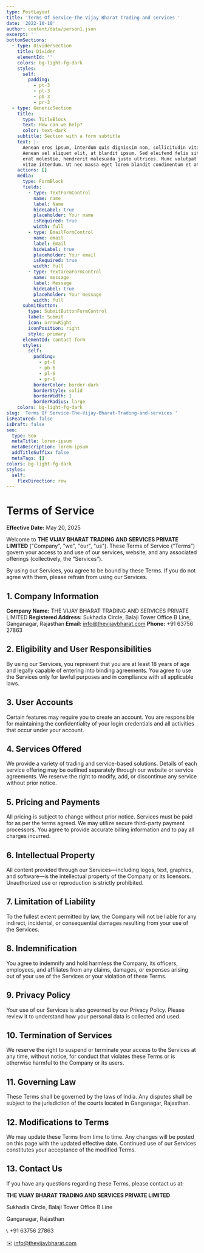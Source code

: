 ```yaml
---
type: PostLayout
title: 'Terms Of Service-The Vijay Bharat Trading and services '
date: '2022-10-10'
author: content/data/person1.json
excerpt: ''
bottomSections:
  - type: DividerSection
    title: Divider
    elementId: ''
    colors: bg-light-fg-dark
    styles:
      self:
        padding:
          - pt-3
          - pl-3
          - pb-3
          - pr-3
  - type: GenericSection
    title:
      type: TitleBlock
      text: How can we help?
      color: text-dark
    subtitle: Section with a form subtitle
    text: |-
      Aenean eros ipsum, interdum quis dignissim non, sollicitudin vitae nisl.
      Aenean vel aliquet elit, at blandit ipsum. Sed eleifend felis sit amet
      erat molestie, hendrerit malesuada justo ultrices. Nunc volutpat at erat
      vitae interdum. Ut nec massa eget lorem blandit condimentum et at risus.
    actions: []
    media:
      type: FormBlock
      fields:
        - type: TextFormControl
          name: name
          label: Name
          hideLabel: true
          placeholder: Your name
          isRequired: true
          width: full
        - type: EmailFormControl
          name: email
          label: Email
          hideLabel: true
          placeholder: Your email
          isRequired: true
          width: full
        - type: TextareaFormControl
          name: message
          label: Message
          hideLabel: true
          placeholder: Your message
          width: full
      submitButton:
        type: SubmitButtonFormControl
        label: Submit
        icon: arrowRight
        iconPosition: right
        style: primary
      elementId: contact-form
      styles:
        self:
          padding:
            - pt-6
            - pb-6
            - pl-6
            - pr-6
          borderColor: border-dark
          borderStyle: solid
          borderWidth: 1
          borderRadius: large
    colors: bg-light-fg-dark
slug: 'Terms Of Service-The-Vijay-Bharat-Trading-and-services '
isFeatured: false
isDraft: false
seo:
  type: Seo
  metaTitle: lorem-ipsum
  metaDescription: lorem-ipsum
  addTitleSuffix: false
  metaTags: []
colors: bg-light-fg-dark
styles:
  self:
    flexDirection: row
---
```

# **Terms of Service**

**Effective Date:** May 20, 2025

Welcome to **THE VIJAY BHARAT TRADING AND SERVICES PRIVATE LIMITED** ("Company", "we", "our", "us"). These Terms of Service (“Terms”) govern your access to and use of our services, website, and any associated offerings (collectively, the “Services”).

By using our Services, you agree to be bound by these Terms. If you do not agree with them, please refrain from using our Services.



## 1. **Company Information**

**Company Name:** THE VIJAY BHARAT TRADING AND SERVICES PRIVATE LIMITED
**Registered Address:** Sukhadia Circle, Balaji Tower Office B Line, Ganganagar, Rajasthan
**Email:** [info@thevijaybharat.com]()
**Phone:** +91 63756 27863



## 2. **Eligibility and User Responsibilities**

By using our Services, you represent that you are at least 18 years of age and legally capable of entering into binding agreements. You agree to use the Services only for lawful purposes and in compliance with all applicable laws.



## 3. **User Accounts**

Certain features may require you to create an account. You are responsible for maintaining the confidentiality of your login credentials and all activities that occur under your account.



## 4. **Services Offered**

We provide a variety of trading and service-based solutions. Details of each service offering may be outlined separately through our website or service agreements. We reserve the right to modify, add, or discontinue any service without prior notice.



## 5. **Pricing and Payments**

All pricing is subject to change without prior notice. Services must be paid for as per the terms agreed. We may utilize secure third-party payment processors. You agree to provide accurate billing information and to pay all charges incurred.



## 6. **Intellectual Property**

All content provided through our Services—including logos, text, graphics, and software—is the intellectual property of the Company or its licensors. Unauthorized use or reproduction is strictly prohibited.



## 7. **Limitation of Liability**

To the fullest extent permitted by law, the Company will not be liable for any indirect, incidental, or consequential damages resulting from your use of the Services.



## 8. **Indemnification**

You agree to indemnify and hold harmless the Company, its officers, employees, and affiliates from any claims, damages, or expenses arising out of your use of the Services or your violation of these Terms.



## 9. **Privacy Policy**

Your use of our Services is also governed by our Privacy Policy. Please review it to understand how your personal data is collected and used.



## 10. **Termination of Services**

We reserve the right to suspend or terminate your access to the Services at any time, without notice, for conduct that violates these Terms or is otherwise harmful to the Company or its users.



## 11. **Governing Law**

These Terms shall be governed by the laws of India. Any disputes shall be subject to the jurisdiction of the courts located in Ganganagar, Rajasthan.



## 12. **Modifications to Terms**

We may update these Terms from time to time. Any changes will be posted on this page with the updated effective date. Continued use of our Services constitutes your acceptance of the modified Terms.



## 13. **Contact Us**

If you have any questions regarding these Terms, please contact us at:

**THE VIJAY BHARAT TRADING AND SERVICES PRIVATE LIMITED**

Sukhadia Circle, Balaji Tower Office B Line

Ganganagar, Rajasthan

📞 +91 63756 27863

✉️ [info@thevijaybharat.com]()
